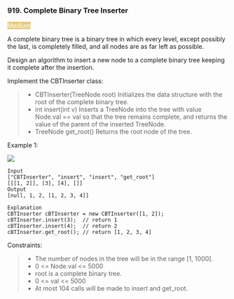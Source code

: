 <h3>919. Complete Binary Tree Inserter</h3>

<span style="background-color:e6cb78; color:white">Medium</span>

A complete binary tree is a binary tree in which every level, except possibly the last, is completely filled, and all nodes are as far left as possible.

Design an algorithm to insert a new node to a complete binary tree keeping it complete after the insertion.

Implement the CBTInserter class:

> - CBTInserter(TreeNode root) Initializes the data structure with the root of the complete binary tree.
> - int insert(int v) Inserts a TreeNode into the tree with value Node.val == val so that the tree remains complete, and returns the value of the parent of the inserted TreeNode.
> - TreeNode get_root() Returns the root node of the tree.



Example 1:

![](https://assets.leetcode.com/uploads/2021/08/03/lc-treeinsert.jpg)

    Input
    ["CBTInserter", "insert", "insert", "get_root"]
    [[[1, 2]], [3], [4], []]
    Output
    [null, 1, 2, [1, 2, 3, 4]]
    
    Explanation
    CBTInserter cBTInserter = new CBTInserter([1, 2]);
    cBTInserter.insert(3);  // return 1
    cBTInserter.insert(4);  // return 2
    cBTInserter.get_root(); // return [1, 2, 3, 4]



Constraints:

> - The number of nodes in the tree will be in the range [1, 1000].
> - 0 <= Node.val <= 5000
> - root is a complete binary tree.
> - 0 <= val <= 5000
> - At most 104 calls will be made to insert and get_root.

